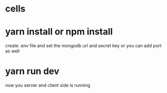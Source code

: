 # cells

# yarn install or npm install

create .env file and set the mongodb url and secret key or you can add port as well

# yarn run dev

now you server and client side is running
